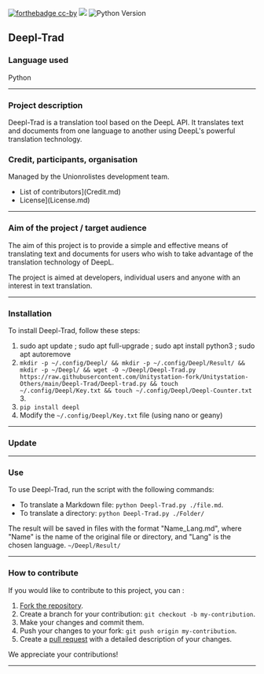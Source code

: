 [![forthebadge cc-by](https://licensebuttons.net/l/by-nc-sa/4.0/88x31.png)](https://creativecommons.org/licenses/by/4.0)
[![](https://img.shields.io/badge/Discord-7289DA?style=for-the-badge&logo=discord&logoColor=white)](https://discord.gg/tyJX8dx)
![Python Version](https://img.shields.io/badge/Python-3.8-blue)
## Deepl-Trad

### Language used

Python

-------------

### Project description

Deepl-Trad is a translation tool based on the DeepL API. It translates text and documents from one language to another using DeepL's powerful translation technology.

### Credit, participants, organisation

Managed by the Unionrolistes development team.

- List of contributors](Credit.md)
- License](License.md)

-------------

### Aim of the project / target audience

The aim of this project is to provide a simple and effective means of translating text and documents for users who wish to take advantage of the translation technology of DeepL.

The project is aimed at developers, individual users and anyone with an interest in text translation.

-------------

### Installation

To install Deepl-Trad, follow these steps:

1. sudo apt update ; sudo apt full-upgrade ; sudo apt install python3 ; sudo apt autoremove
1. `mkdir -p ~/.config/Deepl/ && mkdir -p ~/.config/Deepl/Result/ && mkdir -p ~/Deepl/ && wget -O ~/Deepl/Deepl-Trad.py https://raw.githubusercontent.com/Unitystation-fork/Unitystation-Others/main/Deepl-Trad/Deepl-trad.py && touch ~/.config/Deepl/Key.txt && touch ~/.config/Deepl/Deepl-Counter.txt` 3.
3. `pip install deepl`
4. Modify the `~/.config/Deepl/Key.txt` file (using nano or geany)

-------------

### Update


-------------

### Use

To use Deepl-Trad, run the script with the following commands:

- To translate a Markdown file: `python Deepl-Trad.py ./file.md`.
- To translate a directory: `python Deepl-Trad.py ./Folder/`

The result will be saved in files with the format "Name_Lang.md", where "Name" is the name of the original file or directory, and "Lang" is the chosen language.
`~/Deepl/Result/`

---

### How to contribute

If you would like to contribute to this project, you can :

1. [Fork the repository](https://github.com/votre-utilisateur/Deepl-Trad/fork).
2. Create a branch for your contribution: `git checkout -b my-contribution`.
3. Make your changes and commit them.
4. Push your changes to your fork: `git push origin my-contribution`.
5. Create a [pull request](https://github.com/votre-utilisateur/Deepl-Trad/compare) with a detailed description of your changes.

We appreciate your contributions!

-------------
